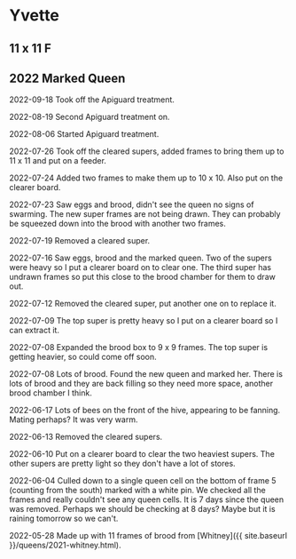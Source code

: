 # Yvette

## 11 x 11 F

## 2022 Marked Queen

2022-09-18 Took off the Apiguard treatment.

2022-08-19 Second Apiguard treatment on.

2022-08-06 Started Apiguard treatment.

2022-07-26 Took off the cleared supers, added frames to bring them up to 11 x 11 and put on a feeder.

2022-07-24 Added two frames to make them up to 10 x 10.  Also put on the clearer board.

2022-07-23 Saw eggs and brood, didn't see the queen no signs of swarming.  The new super frames are not being drawn.  They can probably be squeezed down into the brood with another two frames.  

2022-07-19 Removed a cleared super.

2022-07-16 Saw eggs, brood and the marked queen.  Two of the supers were heavy so I put a clearer board on to clear one.  The third super has undrawn frames so put this close to the brood chamber for them to draw out.

2022-07-12 Removed the cleared super, put another one on to replace it.

2022-07-09 The top super is pretty heavy so I put on a clearer board so I can extract it.

2022-07-08 Expanded the brood box to 9 x 9 frames.  The top super is getting heavier, so could come off soon.

2022-07-08 Lots of brood.  Found the new queen and marked her.  There is lots of brood and they are back filling so they need more space, another brood chamber I think. 

2022-06-17 Lots of bees on the front of the hive, appearing to be fanning.  Mating perhaps?  It was very warm.

2022-06-13 Removed the cleared supers.

2022-06-10 Put on a clearer board to clear the two heaviest supers.  The other supers are pretty light so they don't have a lot of stores.

2022-06-04 Culled down to a single queen cell on the bottom of frame 5 (counting from the south) marked with a white pin.  We checked all the frames and really couldn't see any queen cells.  It is 7 days since the queen was removed.  Perhaps we should be checking at 8 days?  Maybe but it is raining tomorrow so we can't.

2022-05-28 Made up with 11 frames of brood from [Whitney]({{ site.baseurl }}/queens/2021-whitney.html).
